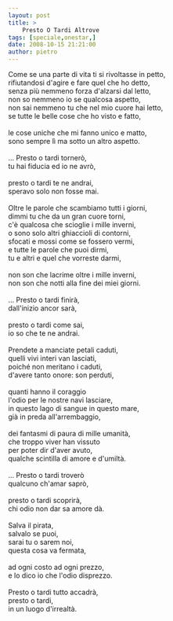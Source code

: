 ```yaml
---
layout: post
title: >
    Presto O Tardi Altrove
tags: [speciale,onestar,]
date: 2008-10-15 21:21:00
author: pietro
---
```

Come se una parte di vita ti si rivoltasse in petto,<br/>rifiutandosi d'agire e fare quel che ho detto,<br/>senza più nemmeno forza d'alzarsi dal letto,<br/>non so nemmeno io se qualcosa aspetto,<br/>non sai nemmeno tu che nel mio cuore hai letto,<br/>se tutte le belle cose che ho visto e fatto,<br/><br/>le cose uniche che mi fanno unico e matto,<br/>sono sempre lì ma sotto un altro aspetto.<br/><br/>... Presto o tardi tornerò,<br/>tu hai fiducia ed io ne avrò,<br/><br/>presto o tardi te ne andrai,<br/>speravo solo non fosse mai.<br/><br/>Oltre le parole che scambiamo tutti i giorni,<br/>dimmi tu che da un gran cuore torni,<br/>c'è qualcosa che scioglie i mille inverni,<br/>o sono solo altri ghiaccioli di contorni,<br/>sfocati e mossi come se fossero vermi,<br/>e tutte le parole che puoi dirmi,<br/>tu e altri e quel che vorreste darmi,<br/><br/>non son che lacrime oltre i mille inverni,<br/>non son che notti alla fine dei miei giorni.<br/><br/>... Presto o tardi finirà,<br/>dall'inizio ancor sarà,<br/><br/>presto o tardi come sai,<br/>io so che te ne andrai.<br/><br/>Prendete a manciate petali caduti,<br/>quelli vivi interi van lasciati,<br/>poiché non meritano i caduti,<br/>d'avere tanto onore: son perduti,<br/><br/>quanti hanno il coraggio<br/>l'odio per le nostre navi lasciare,<br/>in questo lago di sangue in questo mare,<br/>già in preda all'arrembaggio,<br/><br/>dei fantasmi di paura di mille umanità,<br/>che troppo viver han vissuto<br/>per poter dir d'aver avuto,<br/>qualche scintilla di amore e d'umiltà.<br/><br/>... Presto o tardi troverò<br/>qualcuno ch'amar saprò,<br/><br/>presto o tardi scoprirà,<br/>chi odio non dar sa amore dà.<br/><br/>Salva il pirata,<br/>salvalo se puoi,<br/>sarai tu o sarem noi,<br/>questa cosa va fermata,<br/><br/>ad ogni costo ad ogni prezzo,<br/>e lo dico io che l'odio disprezzo.<br/><br/>Presto o tardi tutto accadrà,<br/>presto o tardi,<br/>in un luogo d'irrealtà.
